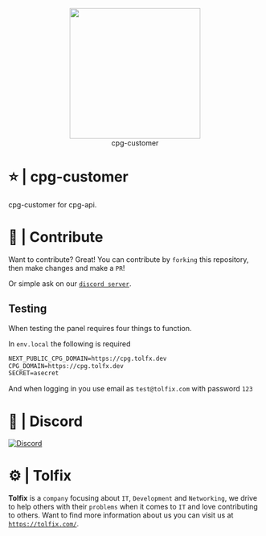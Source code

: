 <p align="center">
  <a href="https://tolfix.com/" target="_blank"><img width="260" src="https://cdn.tolfix.com/images/TX-Small.png"></a>
  <br/>
  cpg-customer
</p>

# ⭐ | cpg-customer
cpg-customer for cpg-api.

# 📢 | Contribute
Want to contribute? Great! You can contribute by `forking` this repository, then make changes and make a `PR`!

Or simple ask on our [`discord server`](https://discord.tolfix.com).

## Testing
When testing the panel requires four things to function.

In `env.local` the following is required
```txt
NEXT_PUBLIC_CPG_DOMAIN=https://cpg.tolfx.dev
CPG_DOMAIN=https://cpg.tolfx.dev
SECRET=asecret
```

And when logging in you use email as `test@tolfix.com` with password `123`

# 🔮 | Discord
[![Discord](https://discord.com/api/guilds/833438897484595230/widget.png?style=banner4)](https://discord.tolfix.com)

# ⚙ | Tolfix
**Tolfix** is a `company` focusing about `IT`, `Development` and `Networking`, we drive to help others with their `problems` when it comes to `IT` and love contributing to others.
Want to find more information about us you can visit us at [`https://tolfix.com/`](https://tolfix.com/).
